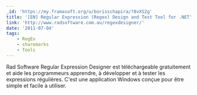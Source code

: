 ```yaml
---
_id: 'https://my.framasoft.org/u/borisschapira/?8vXS2g'
title: '[EN] Regular Expression (Regex) Design and Test Tool for .NET'
link: 'http://www.radsoftware.com.au/regexdesigner/'
date: '2011-07-04'
tags:
    - RegEx
    - sharemarks
    - Tools
---
```


<div class="markdown"><p>Rad Software Regular Expression Designer est téléchargeable gratuitement et aide les programmeurs apprendre, à développer et à tester les expressions régulières. C'est une application Windows conçue pour être simple et facile à utiliser.
</p></div>
